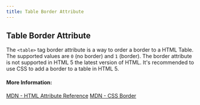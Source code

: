 ```yaml
---
title: Table Border Attribute
---
```

## Table Border Attribute

The `<table>` tag border attribute is a way to order a border to a HTML Table. The supported values are `0` (no border) and `1` (border). The border attribute is not supported in HTML 5 the latest version of HTML. It's recommended to use CSS to add a border to a table in HTML 5.

#### More Information:
[MDN - HTML Attribute Reference](https://developer.mozilla.org/en-US/docs/Web/HTML/Attributes)
[MDN - CSS Border](https://developer.mozilla.org/en-US/docs/Web/CSS/border)
